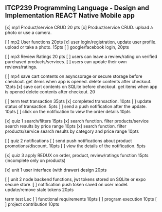 ## ITCP239 Programming Language - Design and Implementation REACT Native Mobile app

[x] mp1 Product/service CRUD 20 pts
[x] Product/service CRUD. upload a photo or use a camera.

[ ] mp2 User functions 20pts
[x] user login/registration, update user profile. upload or take a photo. 15pts
[ ] google/facebook login, 20pts

[ ] mp3 Review Ratings 20 pts
[ ] users can leave a review/rating on verified purchased products/services.
[ ] users can update their own reviews/ratings.

[ ] mp4 save cart contents on asyncsorage or secure storage before checkout. get items when app is opened. delete contents after checkout. 12pts
[x] save cart contents on SQLite before checkout. get items when app is opened delete contents after checkout. 20

[ ] term test transaction 35pts
[x] completed transaction. 10pts
[ ] update status of transaction. 5pts
[ ] send a push notification after the update. 10pts
[ ] click on the notification to view the order details 10pts

[x] quiz 1 search/filters 15pts
[x] search function. filter products/service search results by price range 10pts
[x] search function. filter products/service search results by category and price range 10pts

[ ] quiz 2 notifications
[ ] send push notifications about product promotions/discount. 10pts
[ ] view the details of the notification. 5pts

[x] quiz 3 apply REDUX on order, product, review/ratings function 15pts (incomplete only on products)

[x] unit 1 user interface (with drawer) design 20pts

[ ] unit 2 node backend functions, jwt tokens stored on SQLite or expo secure store.
[ ] notification push token saved on user model. update/remove stale tokens 20pts

term test Lec
[ ] functional requirements 10pts
[ ] program execution 10pts
[ ] project contribution 10pts
